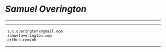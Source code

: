 # *Samuel Overington*

------------------------------------------------------------------------

  -- ---------------------------
     s.c.overington\@gmail.com
     samueloverington.com
     github.com/oh-
  -- ---------------------------
